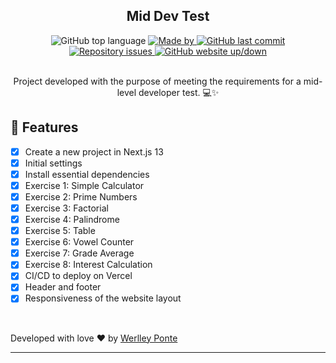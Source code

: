 <h2 align="center">Mid Dev Test</h2>

<div align="center">
  <img alt="GitHub top language" src="https://img.shields.io/github/languages/top/werlleyg/mdc-partners-application?color=9747FF">

  <a href="https://www.linkedin.com/in/werlleyg/" target="_blank" rel="noopener noreferrer">
    <img alt="Made by" src="https://img.shields.io/badge/developed%20by-Werlley Ponte-9747FF">
  </a>
  
  <a href="https://github.com/werlleyg/mdc-partners-application/commits/main">
    <img alt="GitHub last commit" src="https://img.shields.io/github/last-commit/werlleyg/mdc-partners-application?color=9747FF">
  </a>

  <a href="https://github.com/werlleyg/mdc-partners-application/issues">
    <img alt="Repository issues" src="https://img.shields.io/github/issues/werlleyg/mdc-partners-application?color=9747FF">
  </a>

  <a href="https://mdc-partners-application.vercel.app/" target="_blank">
    <img alt="GitHub website up/down" src="https://img.shields.io/website-up-down-green-red/https/mdc-partners-application.vercel.app/.svg">
  </a>
</div>
<br/>
<p align="center">
 Project developed with the purpose of meeting the requirements for a mid-level developer test. 💻✨
</p>

## :space_invader: Features

- [x] Create a new project in Next.js 13
- [x] Initial settings
- [x] Install essential dependencies
- [x] Exercise 1: Simple Calculator
- [x] Exercise 2: Prime Numbers
- [x] Exercise 3: Factorial
- [x] Exercise 4: Palindrome
- [x] Exercise 5: Table
- [x] Exercise 6: Vowel Counter
- [x] Exercise 7: Grade Average
- [x] Exercise 8: Interest Calculation
- [x] CI/CD to deploy on Vercel
- [x] Header and footer
- [x] Responsiveness of the website layout

<br/>

Developed with love ❤️ by [Werlley Ponte](https://linkedin.com/in/werlleyg)

---
